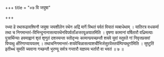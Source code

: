 +++
title = "०७ वि जयुषा"

+++

रथ्या हॆ रथारूढावश्विनौ जयुषा जयशीलॆन रथॆन अद्रिं मार्गॆ स्थितं पर्वतं वियातं व्यबाधॆथाम् । यातिरत्र वधकर्मा तथा च निगमान्तरं-विभिन्दुनानासत्यारथॆनविपर्वताँअजरयूअयातमिति । वृषणा कामानां वर्षितारौ वध्रिमत्याः पुत्रार्थिन्याः हवमाह्वानं शृतं शृणुतं दशस्यन्ता स्तॊतृभ्यः कामान्प्रयच्छन्तौ शयवॆ युवां स्तुवतॆ गां निवृत्तप्रसवां पिप्यथुः क्षीरॆणाप्याययतम् । तथाचनिगमान्तरं-शयवॆचिन्नासत्याशचीभिर्जसुरयॆस्तर्यम्पिप्यथुर्गामिति । सुष्टुतिं इतीथ्थं सुमतिं च्यवाना गच्छन्तौ भुरण्यू सर्वत्र गन्तारौ यज्ञस्य भर्तारौ वा भवतं ॥ ७ ॥